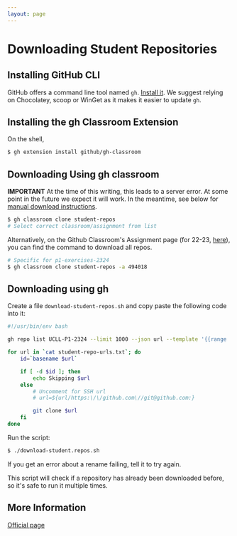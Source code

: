```yaml
---
layout: page
---
```


# Downloading Student Repositories

## Installing GitHub CLI

GitHub offers a command line tool named `gh`.
[Install it](https://github.com/cli/cli#installation).
We suggest relying on Chocolatey, scoop or WinGet as it makes it easier to update `gh`.

## Installing the gh Classroom Extension

On the shell,

```bash
$ gh extension install github/gh-classroom
```

## Downloading Using gh classroom

**IMPORTANT** At the time of this writing, this leads to a server error.
At some point in the future we expect it will work.
In the meantime, see below for [manual download instructions](#downloading-using-gh).

```bash
$ gh classroom clone student-repos
# Select correct classroom/assignment from list
```

Alternatively, on the Github Classroom's Assignment page (for 22-23, [here](https://classroom.github.com/classrooms/145902458-p1-exercises/assignments/p1-exercises-2324)), you can find the command to download all repos.

```bash
# Specific for p1-exercises-2324
$ gh classroom clone student-repos -a 494018
```

## Downloading using gh

Create a file `download-student-repos.sh` and copy paste the following code into it:

```bash
#!/usr/bin/env bash

gh repo list UCLL-P1-2324 --limit 1000 --json url --template '{{range .}}{{.url}}{{"\n"}}{{end}}' > student-repo-urls.txt

for url in `cat student-repo-urls.txt`; do
    id=`basename $url`

    if [ -d $id ]; then
        echo Skipping $url
    else
        # Uncomment for SSH url
        # url=${url/https:\/\/github.com\//git@github.com:}

        git clone $url
    fi
done
```

Run the script:

```bash
$ ./download-student.repos.sh
```

If you get an error about a rename failing, tell it to try again.

This script will check if a repository has already been downloaded before, so it's safe to run it multiple times.

## More Information

[Official page](https://docs.github.com/en/education/manage-coursework-with-github-classroom/teach-with-github-classroom/using-github-classroom-with-github-cli)
